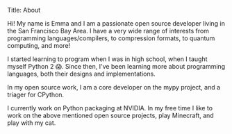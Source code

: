 Title: About

Hi! My name is Emma and I am a passionate open source developer living in the San Francisco Bay Area. I have a very wide range of interests from programming languages/compilers, to compression formats, to quantum computing, and more!

I started learning to program when I was in high school, when I taught myself Python 2 😱. Since then, I've been learning more about programming languages, both their designs and implementations.

In my open source work, I am a core developer on the mypy project, and a triager for CPython.

I currently work on Python packaging at NVIDIA. In my free time I like to work on the above mentioned open source projects, play Minecraft, and play with my cat.

